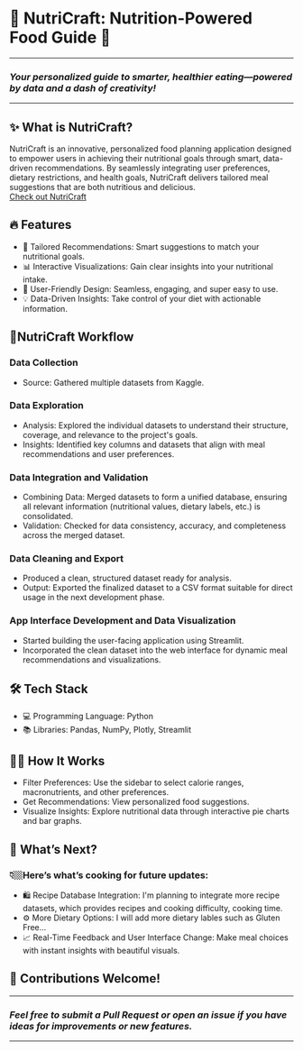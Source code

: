 # 🍴 NutriCraft: Nutrition-Powered Food Guide 🥦

---

### *Your personalized guide to smarter, healthier eating—powered by data and a dash of creativity!*  

---
## ✨ What is NutriCraft?
NutriCraft is an innovative, personalized food planning application designed to empower users in achieving their nutritional goals through smart, data-driven recommendations. By seamlessly integrating user preferences, dietary restrictions, and health goals, NutriCraft delivers tailored meal suggestions that are both nutritious and delicious.  
[Check out NutriCraft](https://nutricraft-personalized-food-planner.streamlit.app)

## 🔥 Features
* 🥗 Tailored Recommendations: Smart suggestions to match your nutritional goals.
* 📊 Interactive Visualizations: Gain clear insights into your nutritional intake.
* 🌟 User-Friendly Design: Seamless, engaging, and super easy to use.
* 💡 Data-Driven Insights: Take control of your diet with actionable information.

## 🚀NutriCraft Workflow
### Data Collection
* Source: Gathered multiple datasets from Kaggle.
### Data Exploration
* Analysis: Explored the individual datasets to understand their structure, coverage, and relevance to the project's goals.
* Insights: Identified key columns and datasets that align with meal recommendations and user preferences.
### Data Integration and Validation
* Combining Data: Merged datasets to form a unified database, ensuring all relevant information (nutritional values, dietary labels, etc.) is consolidated.
* Validation: Checked for data consistency, accuracy, and completeness across the merged dataset.
### Data Cleaning and Export
* Produced a clean, structured dataset ready for analysis.
* Output: Exported the finalized dataset to a CSV format suitable for direct usage in the next development phase.
### App Interface Development and Data Visualization
* Started building the user-facing application using Streamlit.
* Incorporated the clean dataset into the web interface for dynamic meal recommendations and visualizations.
  
## 🛠 Tech Stack
* 💻 Programming Language: Python
* 📚 Libraries: Pandas, NumPy, Plotly, Streamlit

## 🤳🏼 How It Works
* Filter Preferences: Use the sidebar to select calorie ranges, macronutrients, and other preferences.    
* Get Recommendations: View personalized food suggestions.
* Visualize Insights: Explore nutritional data through interactive pie charts and bar graphs.    

## 🌱 What’s Next?
### 👇🏼Here’s what’s cooking for future updates:
* 🛍 Recipe Database Integration: I'm planning to integrate more recipe datasets, which provides recipes and cooking difficulty, cooking time.
* ⚙️ More Dietary Options: I will add more dietary lables such as Gluten Free...
* 📈 Real-Time Feedback and User Interface Change: Make meal choices with instant insights with beautiful visuals.

## 🤝 Contributions Welcome!
---

### *Feel free to submit a Pull Request or open an issue if you have ideas for improvements or new features.*  

---




